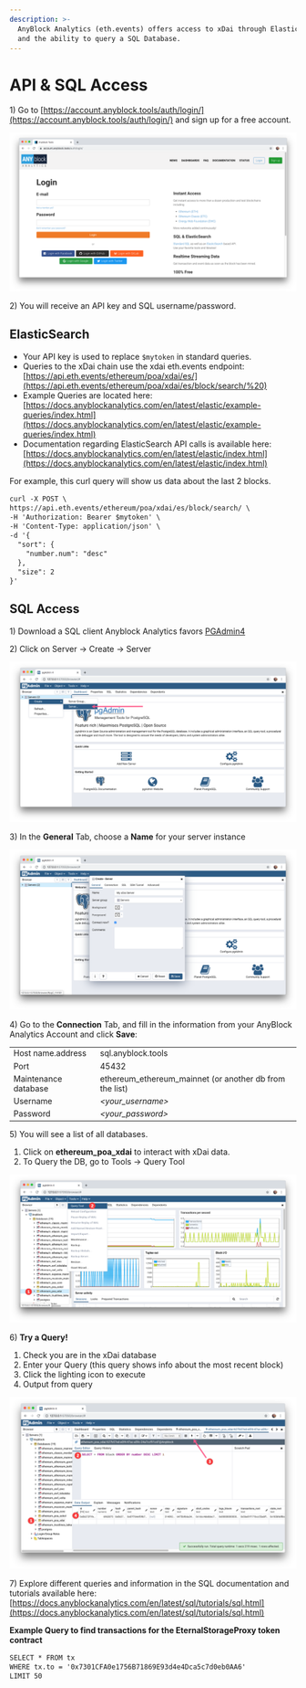 ```yaml
---
description: >-
  AnyBlock Analytics (eth.events) offers access to xDai through ElasticSearch
  and the ability to query a SQL Database.
---
```


# API & SQL Access

1\) Go to [https://account.anyblock.tools/auth/login/](https://account.anyblock.tools/auth/login/) and sign up for a free account.

![Login to create an account](../.gitbook/assets/aa_free_acct.png)

2\) You will receive an API key and SQL username/password.  

## ElasticSearch

* Your API key is used to replace `$mytoken` in standard queries. 
* Queries to the xDai chain use the xdai eth.events endpoint:   [https://api.eth.events/ethereum/poa/xdai/es/](https://api.eth.events/ethereum/poa/xdai/es/block/search/%20)
* Example Queries are located here: [https://docs.anyblockanalytics.com/en/latest/elastic/example-queries/index.html](https://docs.anyblockanalytics.com/en/latest/elastic/example-queries/index.html)
* Documentation regarding ElasticSearch API calls is available here: [https://docs.anyblockanalytics.com/en/latest/elastic/index.html](https://docs.anyblockanalytics.com/en/latest/elastic/index.html) 

For example, this curl query will show us data about the last 2 blocks.

```text
curl -X POST \
https://api.eth.events/ethereum/poa/xdai/es/block/search/ \
-H 'Authorization: Bearer $mytoken' \
-H 'Content-Type: application/json' \
-d '{
  "sort": {
    "number.num": "desc"
  },
  "size": 2
}'
```

## SQL Access

1\) Download a SQL client Anyblock Analytics favors [PGAdmin4](https://www.pgadmin.org/download/) 

2\) Click on Server -&gt; Create -&gt; Server 

![](../.gitbook/assets/servers.png)

3\) In the **General** Tab, choose a **Name** for your server instance

![](../.gitbook/assets/xdai_server.png)

4\) Go to the **Connection** Tab, and fill in the information from your AnyBlock Analytics Account and click **Save**:

|  |  |
| :--- | :--- |
| Host name.address | sql.anyblock.tools |
| Port | 45432 |
| Maintenance database | ethereum\_ethereum\_mainnet \(or another db from the list\) |
| Username | _&lt;your\_username&gt;_ |
| Password | _&lt;your\_password&gt;_ |

5\) You will see a list of all databases. 

1. Click on **ethereum\_poa\_xdai** to interact with xDai data. 
2. To Query the DB, go to Tools -&gt; Query Tool

![Access the Query Tool](../.gitbook/assets/query_tool.png)

6\) **Try a Query!**

1. Check you are in the xDai database
2. Enter your Query \(this query shows info about the most recent block\)
3. Click the lighting icon to execute
4. Output from query

![Run query with the lightning icon](../.gitbook/assets/query.png)

7\) Explore different queries and information in the SQL documentation and tutorials  available here: [https://docs.anyblockanalytics.com/en/latest/sql/tutorials/sql.html](https://docs.anyblockanalytics.com/en/latest/sql/tutorials/sql.html)

**Example Query to find transactions for the EternalStorageProxy token contract**

```text
SELECT * FROM tx
WHERE tx.to = '0x7301CFA0e1756B71869E93d4e4Dca5c7d0eb0AA6'
LIMIT 50
```



